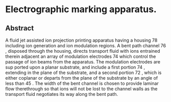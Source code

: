 # Electrographic marking apparatus.

## Abstract
A fluid jet assisted ion projection printing apparatus having a housing 78 including ion generation and ion modulation regions. A bent path channel 76 , disposed through the housing, directs transport fluid with ions entrained therein adjacent an array of modulation electrodes 74 which control the passage of ion beams from the apparatus. The modulation electrodes are sup ported upon a planar substrate, and include a first portion 74 , extending in the plane of the substrate, and a second portion 72 , which is either coplanar or departs from the plane of the substrate by an angle of less than 45 . The width of the bent channel is chosen to provide laminar flow therethrough so that ions will not be lost to the channel walls as the transport fluid negotiates its way along the bent path.
